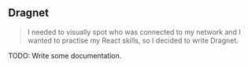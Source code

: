 ## Dragnet

> I needed to visually spot who was connected to my network and I wanted to practise my React skills, so I decided to write Dragnet.

TODO: Write some documentation.
